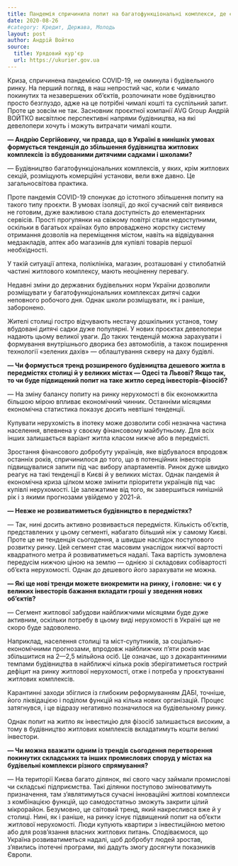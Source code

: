 ```yaml
---
title: Пандемія спричинила попит на багатофункціональні комплекси, де є і житло, і комерційні об’єкти
date: 2020-08-26
#category: Кредит, Держава, Молодь
layout: post
author: Андрій Войтко
source:
  title: Урядовий кур'єр
  url: https://ukurier.gov.ua
---
```


Криза, спричинена пандемією COVID-19, не оминула і будівельного ринку. На перший погляд, в наш непростий час, коли є чимало покинутих та незавершених об’єктів, розпочинати нове будівництво просто безглуздо, адже на це потрібні чималі кошті та суспільний запит. Проте це зовсім не так. Засновник проєктної компанії AVG Group Андрій ВОЙТКО висвітлює перспективні напрями будівництва, на які девелопери хочуть і можуть витрачати чималі кошти.

**— Андрію Сергійовичу, чи правда, що в Україні в нинішніх умовах формується тенденція до збільшення будівництва житлових комплексів із вбудованими дитячими садками і школами?**

— Будівництво багатофункціональних комплексів, у яких, крім житлових секцій, розміщують комерційні установи, вели вже давно. Це загальносвітова практика.

Проте пандемія COVID-19 спонукає до істотного збільшення попиту на такого типу проєкти. В умовах ізоляції, до якої сучасний світ виявився не готовим, дуже важливою стала доступність до елементарних сервісів. Прості прогулянки на свіжому повітрі стали недоступними, оскільки в багатьох країнах було впроваджено жорстку систему отримання дозволів на переміщення містом, навіть на відвідування медзакладів, аптек або магазинів для купівлі товарів першої необхідності.

У такій ситуації аптека, поліклініка, магазин, розташовані у стилобатній частині житлового комплексу, мають неоціненну перевагу.

Недавні зміни до державних будівельних норм України дозволили розміщувати у багатофункціональних комплексах дитячі садки неповного робочого дня. Однак школи розміщувати, як і раніше, заборонено.

Жителі столиці гостро відчувають нестачу дошкільних установ, тому вбудовані дитячі садки дуже популярні. У нових проєктах девелопери надають цьому великої уваги. До таких тенденцій можна зарахувати і формування внутрішнього дворика без автомобілів, а також поширення технології «зелених дахів» — облаштування скверу на даху будівлі.

**— Чи формується тренд розширеного будівництва дешевого житла в передмістях столиці й у великих містах — Одесі та Львові? Якщо так, то чи буде підвищений попит на таке житло серед інвесторів-фізосіб?**

— На зміну балансу попиту на ринку нерухомості в бік економжитла більшою мірою впливає економічний чинник. Останніми місяцями економічна статистика показує досить невтішні тенденції.

Купувати нерухомість в іпотеку може дозволити собі незначна частина населення, впевнена у своєму фінансовому майбутньому. Для всіх інших залишається варіант житла класом нижче або в передмісті.

Зростання фінансового добробуту українців, яке відбувалося впродовж останніх років, спричинилося до того, що в потенційних інвесторів підвищувалися запити під час вибору апартаментів. Ринок дуже швидко реагує на такі тенденції в Києві й у великих містах. Однак пандемія й економічна криза цілком може змінити пріоритети українців під час купівлі нерухомості. Це залежатиме від того, як завершиться нинішній рік і з якими прогнозами увійдемо у 2021-й.

**— Невже не розвиватиметься будівництво в передмістях?**

— Так, нині досить активно розвивається передмістя. Кількість об’єктів, представлених у цьому сегменті, набагато більший ніж у самому Києві. Проте це не тенденція сьогодення, а швидше наслідок поступового розвитку ринку. Цей сегмент стає масовим унаслідок нижчої вартості квадратного метра й розвиватиметься надалі. Така вартість зумовлена передусім нижчою ціною на землю — однією зі складових собівартості об’єкта нерухомості. Однак до дешевого його зарахувати не можна.

**— Які ще нові тренди можете виокремити на ринку, і головне: чи є у великих інвесторів бажання вкладати гроші у зведення нових об’єктів?**

— Сегмент житлової забудови найближчими місяцями буде дуже активним, оскільки потребу в цьому виді нерухомості в Україні ще не скоро буде задоволено.

Наприклад, населення столиці та міст-супутників, за соціально-економічними прогнозами, впродовж найближчих п’яти років має збільшитися на 2—2,5 мільйона осіб. Це означає, що з докарантинними темпами будівництва в найближчі кілька років зберігатиметься гострий дефіцит на ринку житлової нерухомості, отже і потреба у проєктуванні житлових комплексів.

Карантинні заходи збіглися із глибоким реформуванням ДАБІ, точніше, його ліквідацією і поділом функцій на кілька нових організацій. Процес затягнувся, і це відразу негативно позначилося на будівельному ринку.

Однак попит на житло як інвестицію для фізосіб залишається високим, а тому в будівництво житлових комплексів вкладатимуть кошти великі інвестори.

**— Чи можна вважати одним із трендів сьогодення перетворення покинутих складських та інших промислових споруд у містах на будівельні комплекси різного спрямування?**

— На території Києва багато ділянок, які свого часу займали промислові чи складські підприємства. Такі ділянки поступово змінюватимуть призначення, там з’являтимуться сучасні інноваційні житлові комплекси з комбінацією функцій, що самодостатньо зможуть закрити цілий мікрорайон. Безумовно, це світовий тренд, який накреслився вже й у столиці. Нині, як і раніше, на ринку існує підвищений попит на об’єкти житлової нерухомості. Люди купують квартири з інвестиційною метою або для розв’язання власних житлових питань. Сподіваємося, що Україна розвиватиметься надалі, щоб добробут людей зростав, з’явились іпотечні програми, які дадуть змогу досягнути показників Європи.
